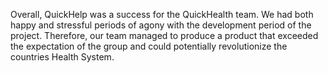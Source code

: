 Overall, QuickHelp was a success for the QuickHealth team. We had both happy and stressful periods of agony with the development period of the project. Therefore, our team managed to produce a product that exceeded the expectation of the group and could potentially revolutionize the countries Health System.
